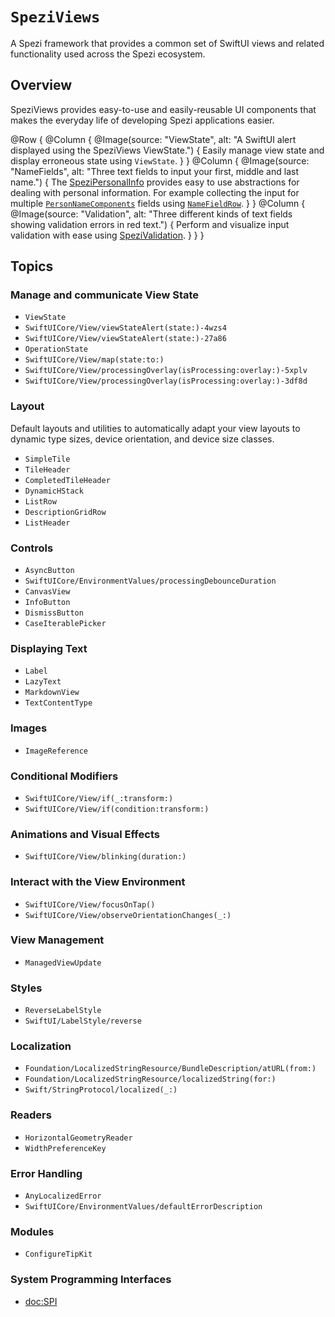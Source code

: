 # ``SpeziViews``

A Spezi framework that provides a common set of SwiftUI views and related functionality used across the Spezi ecosystem.

<!--

This source file is part of the Spezi open-source project

SPDX-FileCopyrightText: 2023 Stanford University and the project authors (see CONTRIBUTORS.md)

SPDX-License-Identifier: MIT

-->
## Overview

SpeziViews provides easy-to-use and easily-reusable UI components that makes the everyday life of developing Spezi applications easier.

@Row {
    @Column {
        @Image(source: "ViewState", alt: "A SwiftUI alert displayed using the SpeziViews ViewState.") {
            Easily manage view state and display erroneous state using ``ViewState``.
        }
    }
    @Column {
        @Image(source: "NameFields", alt: "Three text fields to input your first, middle and last name.") {
            The [SpeziPersonalInfo](https://swiftpackageindex.com/StanfordSpezi/SpeziViews/documentation/spezipersonalinfo)
            provides easy to use abstractions for dealing with personal information.
            For example collecting the input for multiple [`PersonNameComponents`](https://developer.apple.com/documentation/foundation/personnamecomponents)
            fields using [`NameFieldRow`](https://swiftpackageindex.com/stanfordspezi/speziviews/documentation/spezipersonalinfo/namefieldrow).
        }
    }
    @Column {
        @Image(source: "Validation", alt: "Three different kinds of text fields showing validation errors in red text.") {
            Perform and visualize input validation with ease using [SpeziValidation](https://swiftpackageindex.com/StanfordSpezi/SpeziViews/documentation/spezivalidation).
        }
    }
}


## Topics

### Manage and communicate View State

- ``ViewState``
- ``SwiftUICore/View/viewStateAlert(state:)-4wzs4``
- ``SwiftUICore/View/viewStateAlert(state:)-27a86``
- ``OperationState``
- ``SwiftUICore/View/map(state:to:)``
- ``SwiftUICore/View/processingOverlay(isProcessing:overlay:)-5xplv``
- ``SwiftUICore/View/processingOverlay(isProcessing:overlay:)-3df8d``

### Layout
Default layouts and utilities to automatically adapt your view layouts to dynamic type sizes, device orientation, and device size classes.

- ``SimpleTile``
- ``TileHeader``
- ``CompletedTileHeader``
- ``DynamicHStack``
- ``ListRow``
- ``DescriptionGridRow``
- ``ListHeader``

### Controls

- ``AsyncButton``
- ``SwiftUICore/EnvironmentValues/processingDebounceDuration``
- ``CanvasView``
- ``InfoButton``
- ``DismissButton``
- ``CaseIterablePicker``

### Displaying Text

- ``Label``
- ``LazyText``
- ``MarkdownView``
- ``TextContentType``

### Images

- ``ImageReference``

### Conditional Modifiers

- ``SwiftUICore/View/if(_:transform:)``
- ``SwiftUICore/View/if(condition:transform:)``

### Animations and Visual Effects

- ``SwiftUICore/View/blinking(duration:)``

### Interact with the View Environment

- ``SwiftUICore/View/focusOnTap()``
- ``SwiftUICore/View/observeOrientationChanges(_:)``

### View Management

- ``ManagedViewUpdate``

### Styles

- ``ReverseLabelStyle``
- ``SwiftUI/LabelStyle/reverse``

### Localization

- ``Foundation/LocalizedStringResource/BundleDescription/atURL(from:)``
- ``Foundation/LocalizedStringResource/localizedString(for:)``
- ``Swift/StringProtocol/localized(_:)``

### Readers

- ``HorizontalGeometryReader``
- ``WidthPreferenceKey``

### Error Handling

- ``AnyLocalizedError``
- ``SwiftUICore/EnvironmentValues/defaultErrorDescription``

### Modules

- ``ConfigureTipKit``

### System Programming Interfaces
- <doc:SPI>
